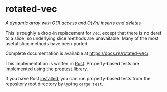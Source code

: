 # rotated-vec
_A dynamic array with O(1) access and O(√n) inserts and deletes_

This is roughly a drop-in replacement for `Vec`, except that there is no deref to a slice, so underlying slice methods are unavailable. Many of the most useful slice methods have been ported.

Complete documentation is available at https://docs.rs/rotated-vec/.

This implementation is written in [Rust](https://www.rust-lang.org/). Property-based tests are implemented using the [proptest](https://proptest-rs.github.io/proptest/intro.html) library.

If you have Rust [installed](https://www.rust-lang.org/tools/install), you can run property-based tests from the repository root directory by typing `cargo test`.
